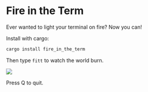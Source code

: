 # Fire in the Term

Ever wanted to light your terminal on fire? Now you can!

Install with cargo:

```bash
cargo install fire_in_the_term
```

Then type `fitt` to watch the world burn.

![](./demo.gif)

Press Q to quit.
